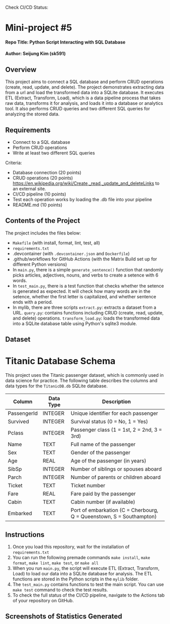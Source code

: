 Check CI/CD Status: 

# Mini-project #5
#### Repo Title: Python Script Interacting with SQL Database
#### Author: Seijung Kim (sk591)

## Overview
This project aims to connect a SQL database and perform CRUD operations (create, read, update, and delete). The project demonstrates extracting data from a url and load the transformed data into a SQLite database. It executes ETL (Extract, Transform, Load), which is a data pipeline process that takes raw data, transforms it for analysis, and loads it into a database or analytics tool. It also performs CRUD queries and two different SQL queries for analyzing the stored data.

## Requirements
* Connect to a SQL database
* Perform CRUD operations
* Write at least two different SQL queries

Criteria: 
* Database connection (20 points)
* CRUD operations (20 points)
https://en.wikipedia.org/wiki/Create,_read,_update_and_deleteLinks to an external site.
* CI/CD pipeline (10 points)
* Test each operation works by loading the .db file into your pipeline 
* README.md (10 points)

## Contents of the Project
The project includes the files below:

* `Makefile` (with install, format, lint, test, all)
* `requirements.txt`
* .devcontainer (with `.devcontainer.json` and `Dockerfile`)
* .github/workflows for GitHub Actions (with the Matrix Build set up for different Python versions)
* In `main.py`, there is a simple `generate_sentence()` function that randomly picks articles, adjectives, nouns, and verbs to create a setence with 6 words.
* In `test_main.py`, there is a test function that checks whether the setence is generated as expected. It will check how many words are in the setence, whether the first letter is capitalized, and whether sentence ends with a period. 
* In mylib, there are three scripts
`extract.py`: extracts a dataset from a URL.
`query.py`: contains functions including CRUD (create, read, update, and delete) operations.
`transform_load.py`: loads the transformed data into a SQLite database table using Python's sqlite3 module.

## Dataset
# Titanic Database Schema

This project uses the Titanic passenger dataset, which is commonly used in data science for practice. The following table describes the columns and data types for the `TitanicDB.db` SQLite database.

| Column       | Data Type | Description                                                        |
|--------------|-----------|--------------------------------------------------------------------|
| PassengerId  | INTEGER   | Unique identifier for each passenger                              |
| Survived     | INTEGER   | Survival status (0 = No, 1 = Yes)                                 |
| Pclass       | INTEGER   | Passenger class (1 = 1st, 2 = 2nd, 3 = 3rd)                       |
| Name         | TEXT      | Full name of the passenger                                        |
| Sex          | TEXT      | Gender of the passenger                                           |
| Age          | REAL      | Age of the passenger (in years)                                   |
| SibSp        | INTEGER   | Number of siblings or spouses aboard                              |
| Parch        | INTEGER   | Number of parents or children aboard                              |
| Ticket       | TEXT      | Ticket number                                                     |
| Fare         | REAL      | Fare paid by the passenger                                        |
| Cabin        | TEXT      | Cabin number (if available)                                       |
| Embarked     | TEXT      | Port of embarkation (C = Cherbourg, Q = Queenstown, S = Southampton) |

## Instructions
1. Once you load this repository, wait for the installation of `requirements.txt`
2. You can run the following premade commands `make install`, `make format`, `make lint`, `make test`, or `make all`
3. When you run `main.py`, the script will execute ETL (Extract, Transform, Load) to load our data into a SQLite database for analysis. The ETL functions are stored in the Python scripts in the `mylib` folder.
4. The `test_main.py` contains functions to test the main script. You can use `make test` command to check the test results.
5. To check the full status of the CI/CD pipeline, navigate to the Actions tab of your repository on GitHub.

## Screenshots of Statistics Generated